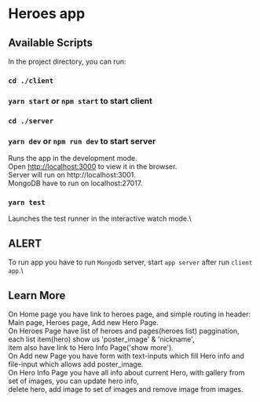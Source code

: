 # Heroes app

## Available Scripts

In the project directory, you can run:

### `cd ./client`
### `yarn start` or `npm start` to start client

### `cd ./server`
### `yarn dev` or `npm run dev` to start server


Runs the app in the development mode.\
Open [http://localhost:3000](http://localhost:3000) to view it in the browser.\
Server will run on http://localhost:3001.\
MongoDB have to run on localhost:27017.

### `yarn test`

Launches the test runner in the interactive watch mode.\

## ALERT

To run app you have to run `Mongodb` server, start `app server` after run `client app`.\

## Learn More

On Home page you have link to heroes page, and simple routing in header: Main page, Heroes page, Add new Hero Page.\
On Heroes Page have list of heroes and pages(heroes list) paggination, each list item(hero) show us 'poster_image' & 'nickname',\
item also have link to Hero Info Page('show more').\
On Add new Page you have form with text-inputs which fill Hero info and file-input which allows add poster_image.\
On Hero Info Page you have all info about current Hero, with gallery from set of images, you can update hero info,\
delete hero, add image to set of images and remove image from images.


